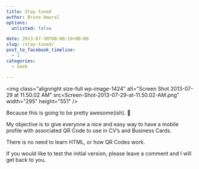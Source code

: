 ```yaml
---
title: Stay tuned
author: Bruno Amaral
options:
  unlisted: false

date: 2013-07-30T08:00:19+00:00
slug: /stay-tuned/
post_to_facebook_timeline:
  - 1
categories:
  - Geek

---
```

<img class="alignright size-full wp-image-1424" alt="Screen Shot 2013-07-29 at 11.50.02 AM" src=Screen-Shot-2013-07-29-at-11.50.02-AM.png" width="295" height="551" />

Because this is going to be pretty awesome(ish). 🙂

My objective is to give everyone a nice and easy way to have a mobile profile with associated QR Code to use in CV&#8217;s and Business Cards.

There is no need to learn HTML, or how QR Codes work.

If you would like to test the initial version, please leave a comment and I will get back to you.


